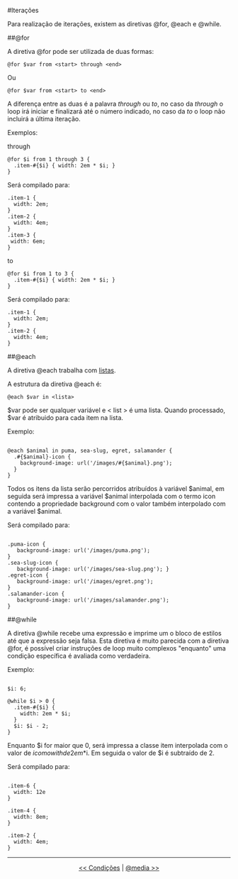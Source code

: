 #Iterações

Para realização de iterações, existem as diretivas @for, @each e @while.

##@for

A diretiva @for pode ser utilizada de duas formas:

```
@for $var from <start> through <end>
```
Ou

```
@for $var from <start> to <end>
```
A diferença entre as duas é a palavra _through_ ou _to_, no caso da _through_ o loop irá iniciar e finalizará até o número indicado, no caso da _to_ o loop não incluirá a última iteração.

Exemplos:

through 

```
@for $i from 1 through 3 {
  .item-#{$i} { width: 2em * $i; }
}
```

Será compilado para:

```
.item-1 {
  width: 2em; 
}
.item-2 {
  width: 4em; 
}
.item-3 {
 width: 6em;
}
```

to

```
@for $i from 1 to 3 {
  .item-#{$i} { width: 2em * $i; }
}

```
Será compilado para:

```
.item-1 {
  width: 2em; 
}
.item-2 {
  width: 4em; 
}
```

##@each

A diretiva @each trabalha com [listas](https://github.com/Webschool-io/Curso-CSS-SASS/blob/master/Apostila/variables.md#lista).

A estrutura da diretiva @each é: 

```
@each $var in <lista>
```

$var pode ser qualquer variável e < list > é uma lista. Quando processado, $var é atribuido para cada item na lista.

Exemplo:

```

@each $animal in puma, sea-slug, egret, salamander {
  .#{$animal}-icon {
    background-image: url('/images/#{$animal}.png');
  }
}

```

Todos os itens da lista serão percorridos atribuídos à variável $animal, em seguida será impressa a variável $animal interpolada com o termo icon contendo a propriedade background com o valor também interpolado com a variável $animal.

Será compilado para:

```

.puma-icon {
   background-image: url('/images/puma.png'); 
}
.sea-slug-icon {
   background-image: url('/images/sea-slug.png'); }
.egret-icon {
   background-image: url('/images/egret.png');
}
.salamander-icon {
   background-image: url('/images/salamander.png'); 
}

```

##@while

A diretiva @while recebe uma expressão e imprime um o bloco de estilos até que a expressão seja falsa. Esta diretiva é muito parecida com a diretiva @for, é possível criar instruções de loop muito complexos "enquanto" uma condição específica é avaliada como verdadeira.

Exemplo:

```

$i: 6;

@while $i > 0 {
  .item-#{$i} { 
	width: 2em * $i; 
  }
  $i: $i - 2;
}

```
Enquanto $i for maior que 0, será impressa a classe item interpolada com o valor de $i com o with de 2em*$i.
Em seguida o valor de $i é subtraído de 2.

Será compilado para:

```

.item-6 {
  width: 12e
}

.item-4 {
  width: 8em; 
}

.item-2 {
  width: 4em;
}

```

___

<p align="center"><a href="conditions.md"  title="Anterior"><< Condições</a> | <a href="media-queries.md" title="Próximo">@media >></a></p>
